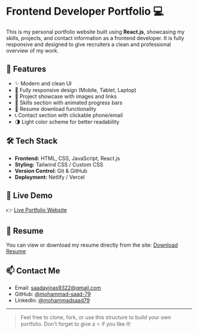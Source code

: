 # Frontend Developer Portfolio 💻

This is my personal portfolio website built using **React.js**, showcasing my skills, projects, and contact information as a frontend developer. It is fully responsive and designed to give recruiters a clean and professional overview of my work.

## 🚀 Features

- ✨ Modern and clean UI
- 📱 Fully responsive design (Mobile, Tablet, Laptop)
- 📂 Project showcase with images and links
- 🧠 Skills section with animated progress bars
- 📇 Resume download functionality
- 📞 Contact section with clickable phone/email
- 🌗 Light color scheme for better readability

## 🛠️ Tech Stack

- **Frontend:** HTML, CSS, JavaScript, React.js
- **Styling:** Tailwind CSS / Custom CSS
- **Version Control:** Git & GitHub
- **Deployment:** Netlify / Vercel

## 🔗 Live Demo

👉 [Live Portfolio Website](https://portfolio-one-snowy-krr8a6ce4j.vercel.app/)

## 📃 Resume

You can view or download my resume directly from the site:
[Download Resume](https://portfolio-one-snowy-krr8a6ce4j.vercel.app/Mohammad_Saad_Resume.pdf)

## 📫 Contact Me

- Email: saadayinas9322@gmail.com
- GitHub: [@mohammad-saad-79](https://github.com/mohammad-saad-79)
- LinkedIn: [@mohammadsaad79](https://www.linkedin.com/in/mohammadsaad79/)

---

> Feel free to clone, fork, or use this structure to build your own portfolio. Don’t forget to give a ⭐ if you like it!
